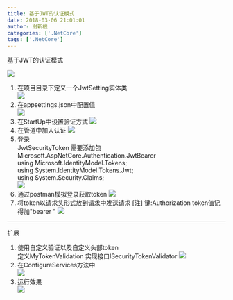 ```yaml
---
title: 基于JWT的认证模式
date: 2018-03-06 21:01:01
author: 谢新根
categories: ['.NetCore']
tags: ['.NetCore']
---
```


基于JWT的认证模式
<!-- more -->

![](/images/assets/dotnetcore/core/03/0001.png)
1. 在项目目录下定义一个JwtSetting实体类  
![](/images/assets/dotnetcore/core/03/0101.png)
2. 在appsettings.json中配置值  
![](/images/assets/dotnetcore/core/03/0201.png)
3. 在StartUp中设置验证方式
![](/images/assets/dotnetcore/core/03/0301.png)
4. 在管道中加入认证
![](/images/assets/dotnetcore/core/03/0401.png)
5. 登录  
JwtSecurityToken 需要添加包Microsoft.AspNetCore.Authentication.JwtBearer  
using Microsoft.IdentityModel.Tokens;  
using System.IdentityModel.Tokens.Jwt;  
using System.Security.Claims;  
![](/images/assets/dotnetcore/core/03/0501.png)  
6. 通过postman模拟登录获取token
![](/images/assets/dotnetcore/core/03/0601.png)
7. 将token以请求头形式放到请求中发送请求
[注] 键:Authorization      token值记得加"bearer " 
![](/images/assets/dotnetcore/core/03/0701.png) 

-------------------------
扩展  
1. 使用自定义验证以及自定义头部token  
定义MyTokenValidation 实现接口ISecurityTokenValidator
![](/images/assets/dotnetcore/core/03/e0101.png) 
2. 在ConfigureServices方法中   
![](/images/assets/dotnetcore/core/03/e0201.png) 
3. 运行效果  
![](/images/assets/dotnetcore/core/03/e0301.png) 
